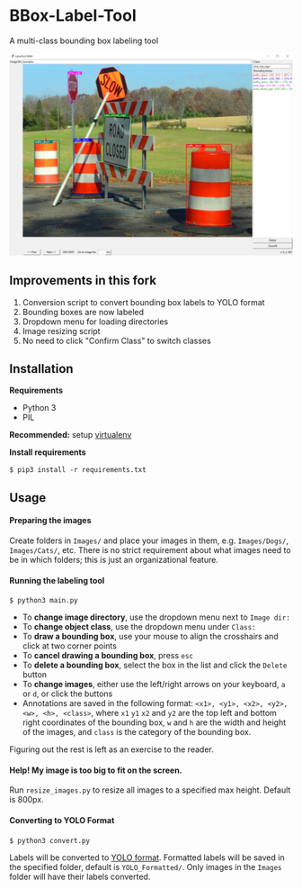 BBox-Label-Tool
===============
A multi-class bounding box labeling tool

![BBox Demo Image](splash.jpg)

Improvements in this fork
-------------------------
1. Conversion script to convert bounding box labels to YOLO format
2. Bounding boxes are now labeled
3. Dropdown menu for loading directories
4. Image resizing script
5. No need to click "Confirm Class" to switch classes

Installation
------------
<!--
#### Setting up virtualenv (optional)
```
$ sudo apt-get install python3 python3-venv -y 
$ python3 -m venv venv            # Create virtual environment
$ . venv/bin/activate             # Activate virtual environment
```
If everything works, your terminal should now look something like 
```
(venv) $
```
To deactivate,
```
(venv) $ deactivate
```

#### Install requirements (Use `pip` instead of `pip3` if using virtualenv)-->
**Requirements**  
* Python 3
* PIL

**Recommended:** setup [virtualenv](https://packaging.python.org/guides/installing-using-pip-and-virtualenv/)  

**Install requirements**
```
$ pip3 install -r requirements.txt
```

Usage 
----------------------------------------
#### Preparing the images
Create folders in `Images/` and place your images in them, e.g. `Images/Dogs/`, `Images/Cats/`, etc. There is no strict requirement about what images need to be in which folders; this is just an organizational feature.
#### Running the labeling tool <!--(Use `python` instead of `python3` if using virtualenv)-->
```
$ python3 main.py 
```
* To **change image directory**, use the dropdown menu next to `Image dir:`
* To **change object class**, use the dropdown menu under `Class:`
* To **draw a bounding box**, use your mouse to align the crosshairs and click at two corner points
* To **cancel drawing a bounding box**, press `esc`
* To **delete a bounding box**, select the box in the list and click the `Delete` button
* To **change images**, either use the left/right arrows on your keyboard, `a` or `d`, or click the buttons
* Annotations are saved in the following format: `<x1>, <y1>, <x2>, <y2>, <w>, <h>, <class>`, where `x1` `y1` `x2` and `y2` are the top left and bottom right coordinates of the bounding box, `w` and `h` are the width and height of the images, and `class` is the category of the bounding box.  

Figuring out the rest is left as an exercise to the reader.
#### Help! My image is too big to fit on the screen.
Run `resize_images.py` to resize all images to a specified max height. Default is 800px.  

#### Converting to YOLO Format <!--(Use `python` instead of `python3` if using virtualenv)-->
```
$ python3 convert.py
```
Labels will be converted to [YOLO format](https://github.com/AlexeyAB/Yolo_mark/issues/60#issuecomment-401854885). Formatted labels will be saved in the specified folder, default is `YOLO_Formatted/`. Only images in the `Images` folder will have their labels converted. 

